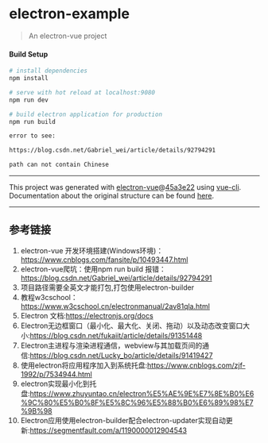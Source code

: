 # electron-example

> An electron-vue project

#### Build Setup

``` bash
# install dependencies
npm install

# serve with hot reload at localhost:9080
npm run dev

# build electron application for production
npm run build

error to see:

https://blog.csdn.net/Gabriel_wei/article/details/92794291

path can not contain Chinese
```



---

This project was generated with [electron-vue](https://github.com/SimulatedGREG/electron-vue)@[45a3e22](https://github.com/SimulatedGREG/electron-vue/tree/45a3e224e7bb8fc71909021ccfdcfec0f461f634) using [vue-cli](https://github.com/vuejs/vue-cli). Documentation about the original structure can be found [here](https://simulatedgreg.gitbooks.io/electron-vue/content/index.html).

---

## 参考链接
1. electron-vue 开发环境搭建(Windows环境)：https://www.cnblogs.com/fansite/p/10493447.html
2. electron-vue爬坑：使用npm run build 报错：https://blog.csdn.net/Gabriel_wei/article/details/92794291
3. 项目路径需要全英文才能打包,打包使用electron-builder
4. 教程w3cschool：https://www.w3cschool.cn/electronmanual/2av81qla.html
5. Electron 文档:https://electronjs.org/docs
6. Electron无边框窗口（最小化、最大化、关闭、拖动）以及动态改变窗口大小:https://blog.csdn.net/fukaiit/article/details/91351448
7. Electron主进程与渲染进程通信，webview与其加载页间的通信:https://blog.csdn.net/Lucky_bo/article/details/91419427
8. 使用electron将应用程序加入到系统托盘:https://www.cnblogs.com/zjf-1992/p/7534944.html
9. electron实现最小化到托盘:https://www.zhuyuntao.cn/electron%E5%AE%9E%E7%8E%B0%E6%9C%80%E5%B0%8F%E5%8C%96%E5%88%B0%E6%89%98%E7%9B%98
10. Electron应用使用electron-builder配合electron-updater实现自动更新:https://segmentfault.com/a/1190000012904543
